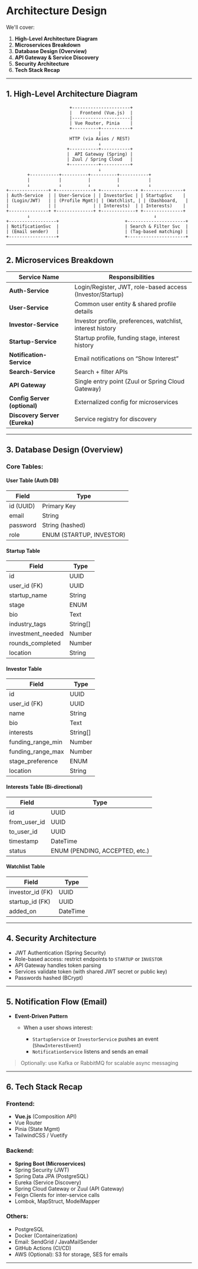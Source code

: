 # **Architecture Design**


We'll cover:

1. **High-Level Architecture Diagram**
2. **Microservices Breakdown**
3. **Database Design (Overview)**
4. **API Gateway & Service Discovery**
5. **Security Architecture**
6. **Tech Stack Recap**

---

## 1. High-Level Architecture Diagram

```plaintext
                        +----------------------+
                        |   Frontend (Vue.js)  |
                        |----------------------|
                        | Vue Router, Pinia    |
                        +----------+-----------+
                                   |
                        HTTP (via Axios / REST)
                                   ↓
                       +-----------+-----------+
                       |  API Gateway (Spring) |
                       | Zuul / Spring Cloud   |
                       +-----------+-----------+
                                   ↓
        +-----------+----------+----------+-----------+
        |           |          |          |           |
        ↓           ↓          ↓          ↓           ↓
+---------------+ +--------------+ +-------------+ +---------------+
| Auth-Service  | | User-Service | | InvestorSvc | | StartupSvc    |
| (Login/JWT)   | | (Profile Mgmt)| | (Watchlist, | | (Dashboard,   |
|               | |              | | Interests)  | | Interests)    |
+---------------+ +--------------+ +-------------+ +---------------+
        ↓                                               ↓
+------------------+                         +----------------------+
| NotificationSvc  |                         | Search & Filter Svc  |
| (Email sender)   |                         | (Tag-based matching) |
+------------------+                         +----------------------+
```

---

## 2. Microservices Breakdown

| Service Name                  | Responsibilities                                           |
| ----------------------------- | ---------------------------------------------------------- |
| **Auth-Service**              | Login/Register, JWT, role-based access (Investor/Startup)  |
| **User-Service**              | Common user entity & shared profile details                |
| **Investor-Service**          | Investor profile, preferences, watchlist, interest history |
| **Startup-Service**           | Startup profile, funding stage, interest history           |
| **Notification-Service**      | Email notifications on “Show Interest”                     |
| **Search-Service**            | Search + filter APIs                                       |
| **API Gateway**               | Single entry point (Zuul or Spring Cloud Gateway)          |
| **Config Server (optional)**  | Externalized config for microservices                      |
| **Discovery Server (Eureka)** | Service registry for discovery                             |

---

## 3. Database Design (Overview)

### Core Tables:

#### User Table (Auth DB)

| Field     | Type                     |
| --------- | ------------------------ |
| id (UUID) | Primary Key              |
| email     | String                   |
| password  | String (hashed)          |
| role      | ENUM (STARTUP, INVESTOR) |

#### Startup Table

| Field              | Type      |
| ------------------ | --------- |
| id                 | UUID      |
| user\_id (FK)      | UUID      |
| startup\_name      | String    |
| stage              | ENUM      |
| bio                | Text      |
| industry\_tags     | String\[] |
| investment\_needed | Number    |
| rounds\_completed  | Number    |
| location           | String    |

#### Investor Table

| Field               | Type      |
| ------------------- | --------- |
| id                  | UUID      |
| user\_id (FK)       | UUID      |
| name                | String    |
| bio                 | Text      |
| interests           | String\[] |
| funding\_range\_min | Number    |
| funding\_range\_max | Number    |
| stage\_preference   | ENUM      |
| location            | String    |

#### Interests Table (Bi-directional)

| Field          | Type                           |
| -------------- | ------------------------------ |
| id             | UUID                           |
| from\_user\_id | UUID                           |
| to\_user\_id   | UUID                           |
| timestamp      | DateTime                       |
| status         | ENUM (PENDING, ACCEPTED, etc.) |

#### Watchlist Table

| Field             | Type        |
| ----------------- | ----------- |
| investor\_id (FK) | UUID        |
| startup\_id (FK)  | UUID        |
| added\_on         | DateTime    |

---

## 4. Security Architecture

* JWT Authentication (Spring Security)
* Role-based access: restrict endpoints to `STARTUP` or `INVESTOR`
* API Gateway handles token parsing
* Services validate token (with shared JWT secret or public key)
* Passwords hashed (BCrypt)

---

## 5. Notification Flow (Email)

* **Event-Driven Pattern**

  * When a user shows interest:

    * `StartupService` or `InvestorService` pushes an event (`ShowInterestEvent`)
    * `NotificationService` listens and sends an email

> Optionally: use Kafka or RabbitMQ for scalable async messaging

---

## 6. Tech Stack Recap

### Frontend:

* **Vue.js** (Composition API)
* Vue Router
* Pinia (State Mgmt)
* TailwindCSS / Vuetify

### Backend:

* **Spring Boot (Microservices)**
* Spring Security (JWT)
* Spring Data JPA (PostgreSQL)
* Eureka (Service Discovery)
* Spring Cloud Gateway or Zuul (API Gateway)
* Feign Clients for inter-service calls
* Lombok, MapStruct, ModelMapper

### Others:

* PostgreSQL
* Docker (Containerization)
* Email: SendGrid / JavaMailSender
* GitHub Actions (CI/CD)
* AWS (Optional): S3 for storage, SES for emails

---


